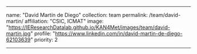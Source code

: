 ---

name: "David Martín de Diego"
collection: team
permalink: /team/david-martin/
affiliation: "CSIC, ICMAT"
image: "https://IEResearchDatalab.github.io/KAN4Met/images/team/david-martin.jpg"
profile: "https://www.linkedin.com/in/david-martin-de-diego-62103639"
priority: 2

---